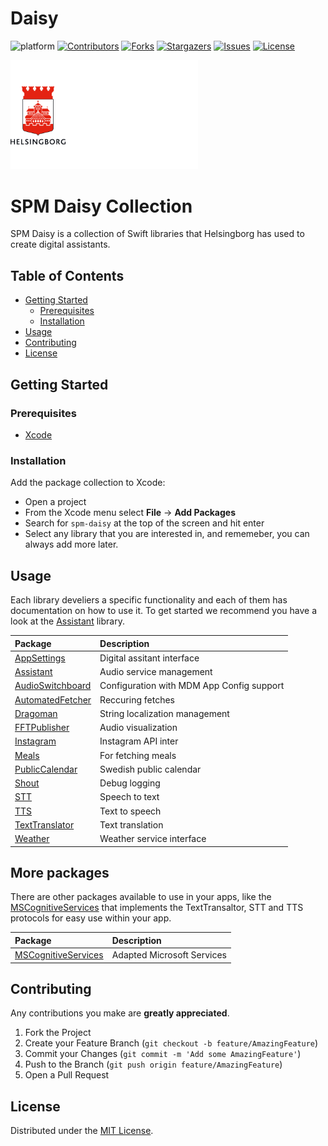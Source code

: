 # Daisy

<!-- HEADS UP! To avoid retyping too much info. Do a search and replace with your text editor for the following:
repo_name, project_name -->

<!-- SHIELDS -->
![platform][platform-shield]
[![Contributors][contributors-shield]][contributors-url]
[![Forks][forks-shield]][forks-url]
[![Stargazers][stars-shield]][stars-url]
[![Issues][issues-shield]][issues-url]
[![License][license-shield]][license-url]

<p>
  <a href="https://github.com/helsingborg-stad/spm-daisy-collection">
    <img src="hbg-github-logo-combo.png" alt="Logo" width="300">
  </a>
</p>

# SPM Daisy Collection
SPM Daisy is a collection of Swift libraries that Helsingborg has used to create digital assistants.

## Table of Contents
- [Getting Started](#getting-started)
  - [Prerequisites](#prerequisites)
  - [Installation](#installation)
- [Usage](#usage)
- [Contributing](#contributing)
- [License](#license)


## Getting Started

### Prerequisites
* [Xcode](https://developer.apple.com/xcode/)

### Installation
Add the package collection to Xcode:
- Open a project
- From the Xcode menu select **File** -> **Add Packages**
- Search for `spm-daisy` at the top of the screen and hit enter
- Select any library that you are interested in, and rememeber, you can always add more later.

## Usage
Each library develiers a specific functionality and each of them has documentation on how to use it. To get started we recommend you have a look at the [Assistant](Documentation/Assistant) library.

| Package | Description |
|:--|:--|                                                   
| [AppSettings](AppSettings)                                             | Digital assitant interface
| [Assistant](Assistant)                                                 | Audio service management
| [AudioSwitchboard](AudioSwitchboard)                                   | Configuration with MDM App Config support
| [AutomatedFetcher](AutomatedFetcher)                                   | Reccuring fetches
| [Dragoman](Dragoman)                                                   | String localization management
| [FFTPublisher](FFTPublisher)                                           | Audio visualization
| [Instagram](Instagram)                                                 | Instagram API inter
| [Meals](Meals)                                                         | For fetching meals
| [PublicCalendar](PublicCalendar)                                       | Swedish public calendar
| [Shout](Shout)                                                         | Debug logging
| [STT](STT)                                                             | Speech to text
| [TTS](TTS)                                                             | Text to speech
| [TextTranslator](TextTranslator)                                       | Text translation
| [Weather](Weather)                                                     | Weather service interface

## More packages
There are other packages available to use in your apps, like the [MSCognitiveServices](https://github.com/helsingborg-stad/spm-ms-cognitive-services) that implements the TextTransaltor, STT and TTS protocols for easy use within your app.

| Package | Description |
|:--|:--|       
| [MSCognitiveServices](https://github.com/helsingborg-stad/spm-ms-cognitive-services)    | Adapted Microsoft Services

## Contributing
Any contributions you make are **greatly appreciated**.

1. Fork the Project
2. Create your Feature Branch (`git checkout -b feature/AmazingFeature`)
3. Commit your Changes (`git commit -m 'Add some AmazingFeature'`)
4. Push to the Branch (`git push origin feature/AmazingFeature`)
5. Open a Pull Request

## License
Distributed under the [MIT License][license-url].

<!-- MARKDOWN LINKS & IMAGES -->
<!-- https://www.markdownguide.org/basic-syntax/#reference-style-links -->
[contributors-shield]: https://img.shields.io/github/contributors/helsingborg-stad/spm-daisy-collection.svg?style=flat-square
[contributors-url]: https://github.com/helsingborg-stad/spm-daisy-collection/graphs/contributors
[forks-shield]: https://img.shields.io/github/forks/helsingborg-stad/spm-daisy-collection.svg?style=flat-square
[forks-url]: https://github.com/helsingborg-stad/spm-daisy-collection/network/members
[stars-shield]: https://img.shields.io/github/stars/helsingborg-stad/spm-daisy-collection.svg?style=flat-square
[stars-url]: https://github.com/helsingborg-stad/spm-daisy-collection/stargazers
[issues-shield]: https://img.shields.io/github/issues/helsingborg-stad/spm-daisy-collection.svg?style=flat-square
[issues-url]: https://github.com/helsingborg-stad/spm-daisy-collection/issues
[license-shield]: https://img.shields.io/github/license/helsingborg-stad/spm-daisy-collection.svg?style=flat-square
[license-url]: https://raw.githubusercontent.com/helsingborg-stad/spm-daisy-collection/main/LICENSE
[platform-shield]: https://img.shields.io/badge/platform-iOS-blue.svg?style=flat-square
